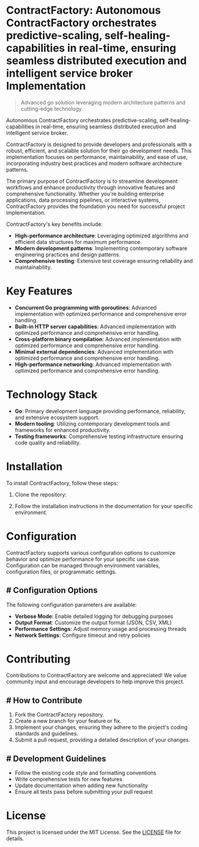 <!-- fallback_ContractFactory_20251028201648_41061 -->

# ContractFactory: Autonomous ContractFactory orchestrates predictive-scaling, self-healing-capabilities in real-time, ensuring seamless distributed execution and intelligent service broker Implementation
> Advanced go solution leveraging modern architecture patterns and cutting-edge technology.

Autonomous ContractFactory orchestrates predictive-scaling, self-healing-capabilities in real-time, ensuring seamless distributed execution and intelligent service broker.

ContractFactory is designed to provide developers and professionals with a robust, efficient, and scalable solution for their go development needs. This implementation focuses on performance, maintainability, and ease of use, incorporating industry best practices and modern software architecture patterns.

The primary purpose of ContractFactory is to streamline development workflows and enhance productivity through innovative features and comprehensive functionality. Whether you're building enterprise applications, data processing pipelines, or interactive systems, ContractFactory provides the foundation you need for successful project implementation.

ContractFactory's key benefits include:

* **High-performance architecture**: Leveraging optimized algorithms and efficient data structures for maximum performance.
* **Modern development patterns**: Implementing contemporary software engineering practices and design patterns.
* **Comprehensive testing**: Extensive test coverage ensuring reliability and maintainability.

# Key Features

* **Concurrent Go programming with goroutines**: Advanced implementation with optimized performance and comprehensive error handling.
* **Built-in HTTP server capabilities**: Advanced implementation with optimized performance and comprehensive error handling.
* **Cross-platform binary compilation**: Advanced implementation with optimized performance and comprehensive error handling.
* **Minimal external dependencies**: Advanced implementation with optimized performance and comprehensive error handling.
* **High-performance networking**: Advanced implementation with optimized performance and comprehensive error handling.

# Technology Stack

* **Go**: Primary development language providing performance, reliability, and extensive ecosystem support.
* **Modern tooling**: Utilizing contemporary development tools and frameworks for enhanced productivity.
* **Testing frameworks**: Comprehensive testing infrastructure ensuring code quality and reliability.

# Installation

To install ContractFactory, follow these steps:

1. Clone the repository:


2. Follow the installation instructions in the documentation for your specific environment.

# Configuration

ContractFactory supports various configuration options to customize behavior and optimize performance for your specific use case. Configuration can be managed through environment variables, configuration files, or programmatic settings.

## # Configuration Options

The following configuration parameters are available:

* **Verbose Mode**: Enable detailed logging for debugging purposes
* **Output Format**: Customize the output format (JSON, CSV, XML)
* **Performance Settings**: Adjust memory usage and processing threads
* **Network Settings**: Configure timeout and retry policies

# Contributing

Contributions to ContractFactory are welcome and appreciated! We value community input and encourage developers to help improve this project.

## # How to Contribute

1. Fork the ContractFactory repository.
2. Create a new branch for your feature or fix.
3. Implement your changes, ensuring they adhere to the project's coding standards and guidelines.
4. Submit a pull request, providing a detailed description of your changes.

## # Development Guidelines

* Follow the existing code style and formatting conventions
* Write comprehensive tests for new features
* Update documentation when adding new functionality
* Ensure all tests pass before submitting your pull request

# License

This project is licensed under the MIT License. See the [LICENSE](https://github.com/JoseMariaAlarconArenas/ContractFactory/blob/main/LICENSE) file for details.
